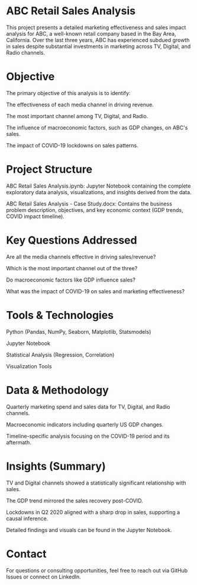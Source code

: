 # ABC Retail Sales Analysis

This project presents a detailed marketing effectiveness and sales impact analysis for ABC, a well-known retail company based in the Bay Area, California. Over the last three years, ABC has experienced subdued growth in sales despite substantial investments in marketing across TV, Digital, and Radio channels.

# Objective
The primary objective of this analysis is to identify:

The effectiveness of each media channel in driving revenue.

The most important channel among TV, Digital, and Radio.

The influence of macroeconomic factors, such as GDP changes, on ABC's sales.

The impact of COVID-19 lockdowns on sales patterns.

# Project Structure
ABC Retail Sales Analysis.ipynb: Jupyter Notebook containing the complete exploratory data analysis, visualizations, and insights derived from the data.

ABC Retail Sales Analysis - Case Study.docx: Contains the business problem description, objectives, and key economic context (GDP trends, COVID impact timeline).

# Key Questions Addressed
Are all the media channels effective in driving sales/revenue?

Which is the most important channel out of the three?

Do macroeconomic factors like GDP influence sales?

What was the impact of COVID-19 on sales and marketing effectiveness?

# Tools & Technologies
Python (Pandas, NumPy, Seaborn, Matplotlib, Statsmodels)

Jupyter Notebook

Statistical Analysis (Regression, Correlation)

Visualization Tools

# Data & Methodology
Quarterly marketing spend and sales data for TV, Digital, and Radio channels.

Macroeconomic indicators including quarterly US GDP changes.

Timeline-specific analysis focusing on the COVID-19 period and its aftermath.

# Insights (Summary)
TV and Digital channels showed a statistically significant relationship with sales.

The GDP trend mirrored the sales recovery post-COVID.

Lockdowns in Q2 2020 aligned with a sharp drop in sales, supporting a causal inference.

Detailed findings and visuals can be found in the Jupyter Notebook.

# Contact
For questions or consulting opportunities, feel free to reach out via GitHub Issues or connect on LinkedIn.

